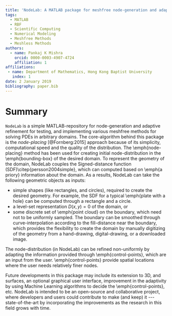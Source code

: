 ```yaml
---
title: 'NodeLab: A MATLAB package for meshfree node-generation and adaptive refinement'
tags:
  - MATLAB
  - RBF
  - Scientific Computing
  - Numerical Modeling
  - Meshfree Methods
  - Meshless Methods
authors:
  - name: Pankaj K Mishra
    orcid: 0000-0003-4907-4724
    affiliation: 1
affiliations:
 - name: Department of Mathematics, Hong Kong Baptist University
   index: 1
date: 2 January 2019
bibliography: paper.bib
---
```


# Summary
``NodeLab`` is a simple MATLAB-repository for node-generation and adaptive refinement for testing, and implementing various meshfree methods for solving PDEs in arbitrary domains. The core-algorithm behind this package is the *node-placing* [@Fornberg:2015] approach because of its simplicity, computational speed and the quality of the distribution. The \emph{node-placing} method has been used for creating initial node-distribution in the \emph{bounding-box} of the desired domain. To represent the geometry of the domain, NodeLab couples the Signed-distance function (SDF)\citep{persson2004simple}, which can computed based on \emph{a priory} information about the domain. As a results, NodeLab can take the following geometric objects as inputs: 

* simple shapes (like rectangles, and circles), required to create the desired geometry. For example, the SDF for a typical \emph{plate with a hole} can be computed through a rectangle and a circle. 
* a level-set representation $D(x,y)=0$ of the domain, or 
* some discrete set of \emph{point cloud} on the boundary, which need not to be uniformly sampled. The boundary can be smoothed through curve-interpolation according to the fill-distance near the boundary, which provides the flexibility to create the domain by manually digitizing of the geometry from a hand-drawing, digital-drawing, or a downloaded image.

The node-distribution (in NodeLab) can be  refined non-uniformly by adapting the information provided through \emph{control-points}, which are an input from the user. \emph{control-points} provide spatial locations where the user needs relatively finer nodes. 

Future developments in this package may include its extension to 3D, and surfaces, an optional graphical user interface, improvement in the adaptivity by using Machine Learning algorithms to decide the \emph{control-points},  etc. NodeLab is intended to be an open-source and collaborative project, where developers and users could contribute to make (and keep) it --- state-of-the-art by incorporating the improvements as the research in this field grows with time.
 
